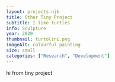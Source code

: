 ```yaml
---
layout: projects.njk
title: Other Tiny Project
subtitle: I like turtles
info: Sculpture
year: 2020
thumbnail: turtolini.png
imageAlt: colourful painting
size: small
categories: ["Research", "Development"]
---
```


hi from tiny project
